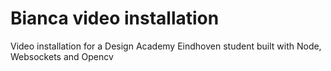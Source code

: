 # Bianca video installation

Video installation for a Design Academy Eindhoven student built with Node, Websockets and Opencv
